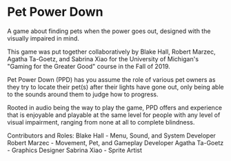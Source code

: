 # Pet Power Down
 A game about finding pets when the power goes out, designed with the visually impaired in mind.

This game was put together collaboratively by Blake Hall, Robert Marzec, Agatha Ta-Goetz, and Sabrina Xiao for the University of Michigan's "Gaming for the Greater Good" course in the Fall of 2019.

Pet Power Down (PPD) has you assume the role of various pet owners as they try to locate their pet(s) after their lights have gone out, only being able to the sounds around them to judge how to progress.

Rooted in audio being the way to play the game, PPD offers and experience that is enjoyable and playable at the same level for people with any level of visual impairment, ranging from none at all to complete blindness.

Contributors and Roles:
Blake Hall - Menu, Sound, and System Developer
Robert Marzec - Movement, Pet, and Gameplay Developer
Agatha Ta-Goetz - Graphics Designer
Sabrina Xiao - Sprite Artist
